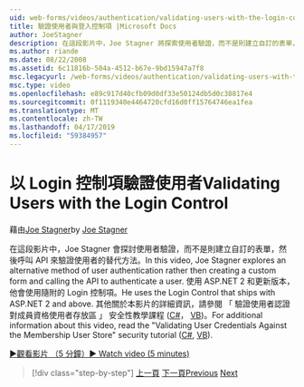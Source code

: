 ```yaml
---
uid: web-forms/videos/authentication/validating-users-with-the-login-control
title: 驗證使用者與登入控制項 |Microsoft Docs
author: JoeStagner
description: 在這段影片中，Joe Stagner 將探索使用者驗證，而不是則建立自訂的表單，然後呼叫 API 驗證使用替代的方法...
ms.author: riande
ms.date: 08/22/2008
ms.assetid: 6c11816b-504a-4512-b67e-9bd15947a7f8
msc.legacyurl: /web-forms/videos/authentication/validating-users-with-the-login-control
msc.type: video
ms.openlocfilehash: e89c917d40cfb09d0df33e50124db5d0c38817e4
ms.sourcegitcommit: 0f1119340e4464720cfd16d0ff15764746ea1fea
ms.translationtype: MT
ms.contentlocale: zh-TW
ms.lasthandoff: 04/17/2019
ms.locfileid: "59384957"
---
```

# <a name="validating-users-with-the-login-control"></a><span data-ttu-id="3a9d7-103">以 Login 控制項驗證使用者</span><span class="sxs-lookup"><span data-stu-id="3a9d7-103">Validating Users with the Login Control</span></span>

<span data-ttu-id="3a9d7-104">藉由[Joe Stagner](https://github.com/JoeStagner)</span><span class="sxs-lookup"><span data-stu-id="3a9d7-104">by [Joe Stagner](https://github.com/JoeStagner)</span></span>

<span data-ttu-id="3a9d7-105">在這段影片中，Joe Stagner 會探討使用者驗證，而不是則建立自訂的表單，然後呼叫 API 來驗證使用者的替代方法。</span><span class="sxs-lookup"><span data-stu-id="3a9d7-105">In this video, Joe Stagner explores an alternative method of user authentication rather then creating a custom form and calling the API to authenticate a user.</span></span> <span data-ttu-id="3a9d7-106">使用 ASP.NET 2 和更新版本，他會使用隨附的 Login 控制項。</span><span class="sxs-lookup"><span data-stu-id="3a9d7-106">He uses the Login Control that ships with ASP.NET 2 and above.</span></span> <span data-ttu-id="3a9d7-107">其他關於本影片的詳細資訊，請參閱 「 驗證使用者認證對成員資格使用者存放區 」 安全性教學課程 ([C#](../../overview/older-versions-security/membership/validating-user-credentials-against-the-membership-user-store-cs.md)， [VB](../../overview/older-versions-security/membership/validating-user-credentials-against-the-membership-user-store-vb.md))。</span><span class="sxs-lookup"><span data-stu-id="3a9d7-107">For additional information about this video, read the "Validating User Credentials Against the Membership User Store" security tutorial ([C#](../../overview/older-versions-security/membership/validating-user-credentials-against-the-membership-user-store-cs.md), [VB](../../overview/older-versions-security/membership/validating-user-credentials-against-the-membership-user-store-vb.md)).</span></span>

[<span data-ttu-id="3a9d7-108">&#9654;觀看影片 （5 分鐘）</span><span class="sxs-lookup"><span data-stu-id="3a9d7-108">&#9654; Watch video (5 minutes)</span></span>](https://channel9.msdn.com/Blogs/ASP-NET-Site-Videos/validating-users-with-the-login-control)

> [!div class="step-by-step"]
> <span data-ttu-id="3a9d7-109">[上一頁](validating-users-manually.md)
> [下一頁](adding-users-to-your-membership-system.md)</span><span class="sxs-lookup"><span data-stu-id="3a9d7-109">[Previous](validating-users-manually.md)
[Next](adding-users-to-your-membership-system.md)</span></span>

